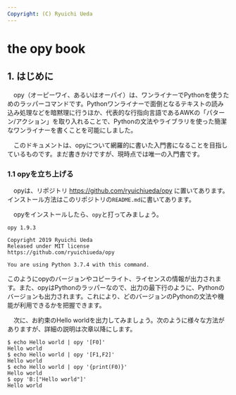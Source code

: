 ```yaml
---
Copyright: (C) Ryuichi Ueda
---
```


# the opy book

## 1. はじめに

　opy（オーピーワイ、あるいはオーパイ）は、ワンライナーでPythonを使うためのラッパーコマンドです。Pythonワンライナーで面倒となるテキストの読み込み処理などを暗黙理に行うほか、代表的な行指向言語であるAWKの「パターン/アクション」を取り入れることで、Pythonの文法やライブラリを使った簡潔なワンライナーを書くことを可能にしました。

　このドキュメントは、opyについて網羅的に書いた入門書になることを目指しているものです。まだ書きかけですが、現時点では唯一の入門書です。

### 1.1 opyを立ち上げる

　opyは、リポジトリ https://github.com/ryuichiueda/opy に置いてあります。インストール方法はこのリポジトリの`README.md`に書いてあります。

　opyをインストールしたら、`opy`と打ってみましょう。


```
opy 1.9.3

Copyright 2019 Ryuichi Ueda
Released under MIT license
https://github.com/ryuichiueda/opy

You are using Python 3.7.4 with this command.
```

このようにopyのバージョンやコピーライト、ライセンスの情報が出力されます。また、opyはPythonのラッパーなので、出力の最下行のように、Pythonのバージョンも出力されます。これにより、どのバージョンのPythonの文法や機能が利用できるかを把握できます。


　次に、お約束のHello worldを出力してみましょう。次のように様々な方法がありますが、詳細の説明は次章以降にします。

```
$ echo Hello world | opy '[F0]'
Hello world
$ echo Hello world | opy '[F1,F2]'
Hello world
$ echo Hello world | opy '{print(F0)}'
Hello world
$ opy 'B:["Hello world"]'
Hello world
```
